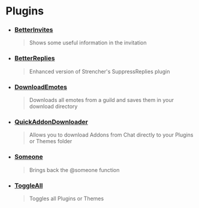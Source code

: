 # Plugins

- ### [BetterInvites](https://github.com/HypedDomi/BetterDiscordStuff/tree/main/Plugins/BetterInvites "BetterInvites")
    > Shows some useful information in the invitation

- ### [BetterReplies](https://github.com/HypedDomi/BetterDiscordStuff/tree/main/Plugins/BetterReplies "BetterReplies")
    > Enhanced version of Strencher's SuppressReplies plugin

- ### [DownloadEmotes](https://github.com/HypedDomi/BetterDiscordStuff/tree/main/Plugins/DownloadEmotes "DownloadEmotes")
    > Downloads all emotes from a guild and saves them in your download directory

- ### [QuickAddonDownloader](https://github.com/HypedDomi/BetterDiscordStuff/tree/main/Plugins/QuickAddonDownloader "QuickAddonDownloader")
    > Allows you to download Addons from Chat directly to your Plugins or Themes folder

- ### [Someone](https://github.com/HypedDomi/BetterDiscordStuff/tree/main/Plugins/Someone "Someone")
    > Brings back the @someone function

- ### [ToggleAll](https://github.com/HypedDomi/BetterDiscordStuff/tree/main/Plugins/ToggleAll "ToggleAll")
    > Toggles all Plugins or Themes
